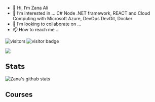- 👋 Hi, I’m Zana Ali
- 👀 I’m interested in ... C#  Node  .NET framework, REACT and Cloud Computing with Microsoft Azure, DevOps DevGit, Docker
- 💞️ I’m looking to collaborate on ...
- 📫 How to reach me ...

<!---
tds01088/tds01088 is a ✨ special ✨ repository because its `README.md` (this file) appears on your GitHub profile.
You can click the Preview link to take a look at your changes.
--->
 

![visitors](https://page-views.glitch.me/badge?page_id=tds01088.tds01088&left_text=My%20Page%20Visitors)
![visitor badge](https://visitor-badge.glitch.me/badge?page_id=tds01088.tds01088&left_text=My%20Page%20Visitors)



![](https://vistr.dev/badge?page_id=tds01088.tds01088)



## 𝗦𝘁𝗮𝘁𝘀

![Zana's github stats](https://github-readme-stats.vercel.app/api?username=tds01088&show_icons=true&theme=dracula)

## Courses

